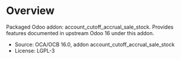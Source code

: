 # Overview

Packaged Odoo addon: account_cutoff_accrual_sale_stock. Provides features documented in upstream Odoo 16 under this addon.

- Source: OCA/OCB 16.0, addon account_cutoff_accrual_sale_stock
- License: LGPL-3
